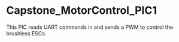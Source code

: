# Capstone_MotorControl_PIC1
This PIC reads UART commands in and sends a PWM to control the brushless ESCs.
